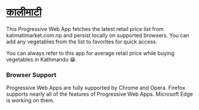 # [कालीमाटी](https://kalimati.himalay.com.np)

This Progressive Web App fetches the latest retail price list from kalimatimarket.com.np and persist locally on supported browsers. You can add any vegetables from the list to favorites for quick access.

You can always refer to this app for average retail price while buying vegetables in Kathmandu 😁.

### Browser Support
Progressive Web Apps are fully supported by Chrome and Opera. Firefox supports nearly all of the features of Progressive Web Apps. Microsoft Edge is working on them.
